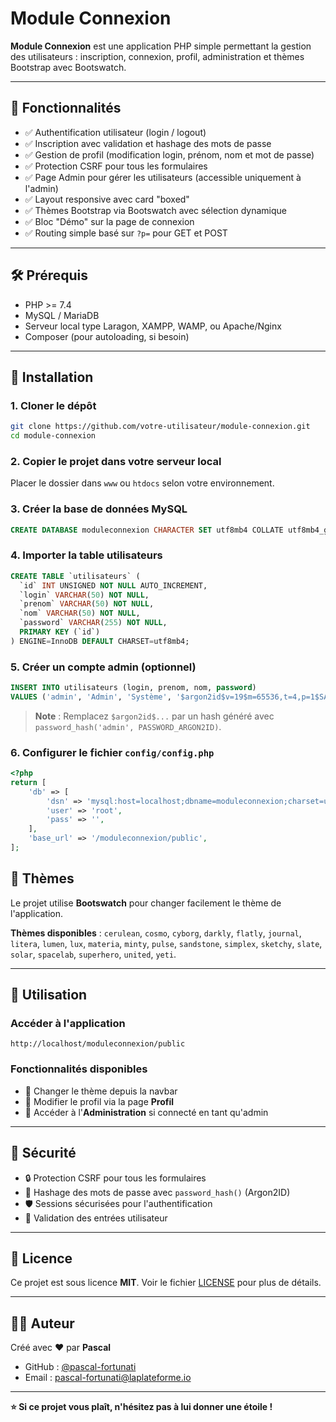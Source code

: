 # Module Connexion

**Module Connexion** est une application PHP simple permettant la gestion des utilisateurs : inscription, connexion, profil, administration et thèmes Bootstrap avec Bootswatch.

---

## 📌 Fonctionnalités

- ✅ Authentification utilisateur (login / logout)
- ✅ Inscription avec validation et hashage des mots de passe
- ✅ Gestion de profil (modification login, prénom, nom et mot de passe)
- ✅ Protection CSRF pour tous les formulaires
- ✅ Page Admin pour gérer les utilisateurs (accessible uniquement à l'admin)
- ✅ Layout responsive avec card "boxed"
- ✅ Thèmes Bootstrap via Bootswatch avec sélection dynamique
- ✅ Bloc "Démo" sur la page de connexion
- ✅ Routing simple basé sur `?p=` pour GET et POST

---

## 🛠️ Prérequis

- PHP >= 7.4
- MySQL / MariaDB
- Serveur local type Laragon, XAMPP, WAMP, ou Apache/Nginx
- Composer (pour autoloading, si besoin)

---

## 🚀 Installation

### 1. Cloner le dépôt

```bash
git clone https://github.com/votre-utilisateur/module-connexion.git
cd module-connexion
```

### 2. Copier le projet dans votre serveur local

Placer le dossier dans `www` ou `htdocs` selon votre environnement.

### 3. Créer la base de données MySQL

```sql
CREATE DATABASE moduleconnexion CHARACTER SET utf8mb4 COLLATE utf8mb4_general_ci;
```

### 4. Importer la table utilisateurs

```sql
CREATE TABLE `utilisateurs` (
  `id` INT UNSIGNED NOT NULL AUTO_INCREMENT,
  `login` VARCHAR(50) NOT NULL,
  `prenom` VARCHAR(50) NOT NULL,
  `nom` VARCHAR(50) NOT NULL,
  `password` VARCHAR(255) NOT NULL,
  PRIMARY KEY (`id`)
) ENGINE=InnoDB DEFAULT CHARSET=utf8mb4;
```

### 5. Créer un compte admin (optionnel)

```sql
INSERT INTO utilisateurs (login, prenom, nom, password)
VALUES ('admin', 'Admin', 'Système', '$argon2id$v=19$m=65536,t=4,p=1$SALT$HASH');
```

> **Note** : Remplacez `$argon2id$...` par un hash généré avec `password_hash('admin', PASSWORD_ARGON2ID)`.

### 6. Configurer le fichier `config/config.php`

```php
<?php
return [
    'db' => [
        'dsn' => 'mysql:host=localhost;dbname=moduleconnexion;charset=utf8mb4',
        'user' => 'root',
        'pass' => '',
    ],
    'base_url' => '/moduleconnexion/public',
];
```

## 🌈 Thèmes

Le projet utilise **Bootswatch** pour changer facilement le thème de l'application.

**Thèmes disponibles** : `cerulean`, `cosmo`, `cyborg`, `darkly`, `flatly`, `journal`, `litera`, `lumen`, `lux`, `materia`, `minty`, `pulse`, `sandstone`, `simplex`, `sketchy`, `slate`, `solar`, `spacelab`, `superhero`, `united`, `yeti`.

---

## 📝 Utilisation

### Accéder à l'application

```
http://localhost/moduleconnexion/public

```

### Fonctionnalités disponibles

- 🎨 Changer le thème depuis la navbar
- 👤 Modifier le profil via la page **Profil**
- 🔧 Accéder à l'**Administration** si connecté en tant qu'admin

---

## 🔐 Sécurité

- 🔒 Protection CSRF pour tous les formulaires
- 🔑 Hashage des mots de passe avec `password_hash()` (Argon2ID)
- 🛡️ Sessions sécurisées pour l'authentification
- 🚫 Validation des entrées utilisateur

---

## 📄 Licence

Ce projet est sous licence **MIT**. Voir le fichier [LICENSE](LICENSE) pour plus de détails.

---

## 👨‍💻 Auteur

Créé avec ❤️ par **Pascal**

- GitHub : [@pascal-fortunati](https://github.com/pascal-fortunati)
- Email : pascal-fortunati@laplateforme.io

---

**⭐ Si ce projet vous plaît, n'hésitez pas à lui donner une étoile !**
